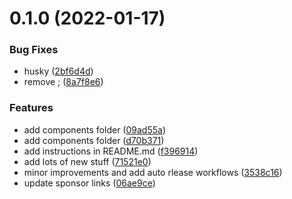# 0.1.0 (2022-01-17)


### Bug Fixes

* husky ([2bf6d4d](https://github.com/avneesh0612/next-starter/commit/2bf6d4d02e544add11a33115ed9541ae1f642c8f))
* remove ; ([8a7f8e6](https://github.com/avneesh0612/next-starter/commit/8a7f8e6ad7a18277c36d9195e8873f0298550049))


### Features

* add components folder ([09ad55a](https://github.com/avneesh0612/next-starter/commit/09ad55a1b9886a030fe0da3ea73bfe9c8c31ec0a))
* add components folder ([d70b371](https://github.com/avneesh0612/next-starter/commit/d70b371b26284ab0137b43e94f339965377e5ef5))
* add instructions in README.md ([f396914](https://github.com/avneesh0612/next-starter/commit/f396914d11ed6680282306c70d8c26a40227f50e))
* add lots of new stuff ([71521e0](https://github.com/avneesh0612/next-starter/commit/71521e02730986cea8551c95d16de4cac3d004c1))
* minor improvements and add auto rlease workflows ([3538c16](https://github.com/avneesh0612/next-starter/commit/3538c160b101459462a86eaaafdd0bc3ab4ae601))
* update sponsor links ([06ae9ce](https://github.com/avneesh0612/next-starter/commit/06ae9cee0ce332d4776c0528b01b6d44c14186fb))




